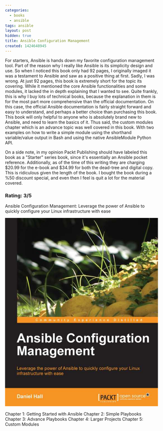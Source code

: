 ```yaml
---
categories:
  - books
  - ansible
tags: ansible
layout: post
hidden: true
title: Ansible Configuration Management
created: 1424648945
---
```


For starters, Ansible is hands down my favorite configuration management tool. Part of the reason why I really like Ansible is its simplicity design and use. So when I noticed this book only had 92 pages, I originally imaged it was a testament to Ansible and saw as a positive thing at first. Sadly, I was wrong. At just 92 pages, this book is extremely short for the topic its covering. While it mentioned the core Ansible functionalities and some modules, it lacked the in depth explaining that I wanted to see. Quite frankly, this is why I buy lots of technical books, because the explanation in them is for the most part more comprehensive than the official documentation. On this case, the official Ansible documentation is fairly straight forward and easy to understand, and perhaps a better choice than purchasing this book. This book will only helpful to anyone who is absolutely brand new to Ansible, and need to learn the basics of it. Thus said, the custom modules chapter which is an advance topic was well covered in this book. With two examples on how to write a simple module using the shorthand variable/value output in Bash and using the native AnsibleModule Python API.

On a side note, in my opinion Packt Publishing should have labeled this book as a "Starter" series book, since it's essentially an Ansible pocket reference. Additionally, as of the time of this writing they are charging $20.99 for the e-book and $34.99 for both the dead-tree and digital copy. This is ridiculous given the length of the book. I bought the book during a %50 discount special, and even then I feel is quit a lot for the material covered.

### Rating: 3/5

Ansible Configuration Management: Leverage the power of Ansible to quickly configure your Linux infrastructure with ease

<a href="https://www.packtpub.com/networking-and-servers/ansible-configuration-management" target="_blank"><img src="/assets/books/ansible-configuration-management.jpg"></a>

Chapter 1: Getting Started with Ansible
Chapter 2: Simple Playbooks
Chapter 3: Advance Playbooks
Chapter 4: Larger Projects
Chapter 5: Custom Modules

